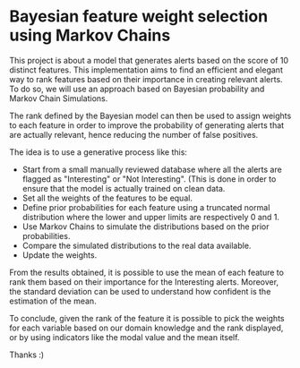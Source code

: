 # Bayesian feature weight selection using Markov Chains 
This project is about a model that generates alerts based on the score of 10 distinct features.
This implementation aims to find an efficient and elegant way to rank features based on their importance in creating relevant alerts. To do so, we will use an approach based on Bayesian probability and Markov Chain Simulations.

The rank defined by the Bayesian model can then be used to assign weights to each feature in order to improve the probability of generating alerts that are actually relevant, hence reducing the number of false positives.

The idea is to use a generative process like this: 

- Start from a small manually reviewed database where all the alerts are flagged as "Interesting" or "Not Interesting". (This is done in order to ensure that the model is actually trained on clean data.
- Set all the weights of the features to be equal.
- Define prior probabilities for each feature using a truncated normal distribution where the lower and upper limits are respectively 0 and 1.
- Use Markov Chains to simulate the distributions based on the prior probabilities.
- Compare the simulated distributions to the real data available.
- Update the weights.

From the results obtained, it is possible to use the mean of each feature to rank them based on their importance for the Interesting alerts.
Moreover, the standard deviation can be used to understand how confident is the estimation of the mean.

To conclude, given the rank of the feature it is possible to pick the weights for each variable based on our domain knowledge and the rank displayed, or by using indicators like the modal value and the mean itself.

Thanks :)

  
  



